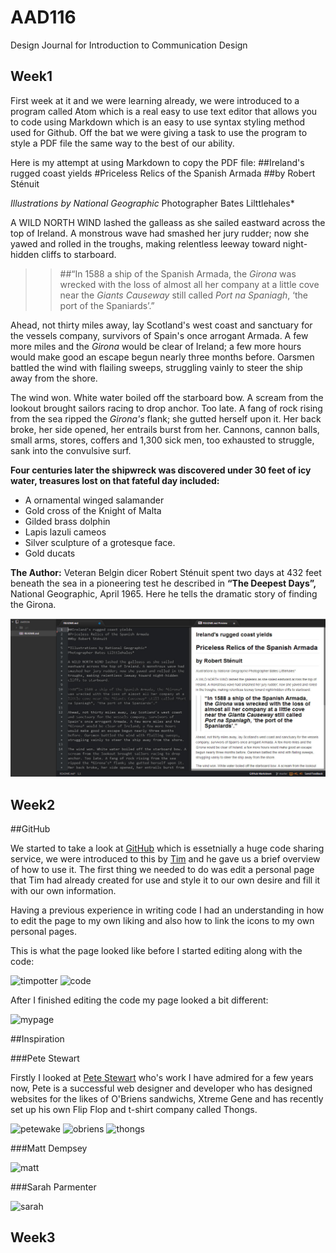 AAD116
======

Design Journal for Introduction to Communication Design

Week1
-----

First week at it and we were learning already, we were introduced to a program called Atom which is a real easy to use text editor that allows you to code using Markdown which is an easy to use syntax styling method used for Github. Off the bat we were giving a task to use the program to style a PDF file the same way to the best of our ability.

Here is my attempt at using Markdown to copy the PDF file:
##Ireland's rugged coast yields
#Priceless Relics of the Spanish Armada
##by Robert Sténuit

*Illustrations by National Geographic*
Photographer Bates Lilttlehales*

A WILD NORTH WIND lashed the galleass as she sailed eastward across the top of Ireland. A monstrous wave had smashed her jury rudder; now she yawed and rolled in the troughs, making relentless leeway toward night-hidden cliffs to starboard.

>>##“In 1588 a ship of the Spanish Armada, the *Girona* was wrecked with the loss of almost all her company at a little cove near the *Giants Causeway* still called *Port na Spaniagh*, ‘the port of the Spaniards’.”

Ahead, not thirty miles away, lay Scotland's west coast and sanctuary for the vessels company, survivors of Spain's once arrogant Armada. A few more miles and the *Girona* would be clear of Ireland; a few more hours would make good an escape begun nearly three months before. Oarsmen battled the wind with flailing sweeps, struggling vainly to steer the ship away from the shore.

The wind won. White water boiled off the starboard bow. A scream from the lookout brought sailors racing to drop anchor. Too late. A fang of rock rising from the sea ripped the *Girona's* flank; she gutted herself upon it. Her back broke, her side opened, her entrails burst from her. Cannons, cannon balls, small arms, stores, coffers and 1,300 sick men, too exhausted to struggle, sank into the convulsive surf.

**Four centuries later the shipwreck was discovered under 30 feet of icy water, treasures lost on that fateful day included:**

+ A ornamental winged salamander
+ Gold cross of the Knight of Malta
+ Gilded brass dolphin
+ Lapis lazuli cameos
+ Silver sculpture of a grotesque face.
+ Gold ducats

__The Author:__ Veteran Belgin dicer Robert Sténuit spent two days at 432 feet beneath the sea in a pioneering test he described in __“The Deepest Days”,__ National Geographic, April 1965. Here he tells the dramatic story of finding the Girona.

![markdown](/images/markdown.jpg)


Week2
-----

##GitHub

We started to take a look at [GitHub](http://www.github.com) which is essetnially a huge code sharing service, we were introduced to this by [Tim](https://github.com/timpotter) and he gave us a brief overview of how to use it. The first thing we needed to do was edit a personal page that Tim had already created for use and style it to our own desire and fill it with our own information.

Having a previous experience in writing code I had an understanding in how to edit the page to my own liking and also how to link the icons to my own personal pages.

This is what the page looked like before I started editing along with the code:

![timpotter](../images/hw.jpg)
![code](../images/code.jpg)

After I finished editing the code my page looked a bit different:

![mypage](../images/mypage.jpg)

##Inspiration

###Pete Stewart

Firstly I looked at [Pete Stewart](http://www.petewake.com/) who's work I have admired for a few years now, Pete is a successful web designer and developer who has designed websites for the likes of O'Briens sandwichs, Xtreme Gene and has recently set up his own Flip Flop and t-shirt company called Thongs.

![petewake](../images/pete.jpg)
![obriens](../images/obriens.jpg)
![thongs](../images/thongs.jpg)


###Matt Dempsey

![matt](../images/matt.jpg)

###Sarah Parmenter

![sarah](../images/sarah.jpg)



Week3
-----
